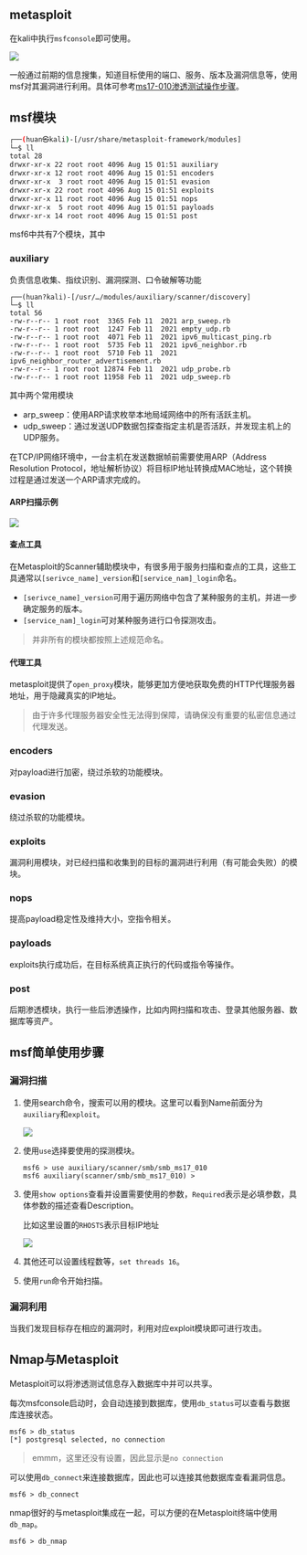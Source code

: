 ## metasploit

在kali中执行`msfconsole`即可使用。

![](https://borinboy.oss-cn-shanghai.aliyuncs.com/huan20210815145555.png)

一般通过前期的信息搜集，知道目标使用的端口、服务、版本及漏洞信息等，使用msf对其漏洞进行利用。具体可参考[ms17-010渗透测试操作步骤](https://www.cnblogs.com/liuhuan086/p/13068752.html)。



## msf模块

```bash
┌──(huan㉿kali)-[/usr/share/metasploit-framework/modules]
└─$ ll
total 28
drwxr-xr-x 22 root root 4096 Aug 15 01:51 auxiliary
drwxr-xr-x 12 root root 4096 Aug 15 01:51 encoders
drwxr-xr-x  3 root root 4096 Aug 15 01:51 evasion
drwxr-xr-x 22 root root 4096 Aug 15 01:51 exploits
drwxr-xr-x 11 root root 4096 Aug 15 01:51 nops
drwxr-xr-x  5 root root 4096 Aug 15 01:51 payloads
drwxr-xr-x 14 root root 4096 Aug 15 01:51 post
```

msf6中共有7个模块，其中

### auxiliary

负责信息收集、指纹识别、漏洞探测、口令破解等功能

```
┌──(huan?kali)-[/usr/…/modules/auxiliary/scanner/discovery]
└─$ ll
total 56
-rw-r--r-- 1 root root  3365 Feb 11  2021 arp_sweep.rb
-rw-r--r-- 1 root root  1247 Feb 11  2021 empty_udp.rb
-rw-r--r-- 1 root root  4071 Feb 11  2021 ipv6_multicast_ping.rb
-rw-r--r-- 1 root root  5735 Feb 11  2021 ipv6_neighbor.rb
-rw-r--r-- 1 root root  5710 Feb 11  2021 ipv6_neighbor_router_advertisement.rb
-rw-r--r-- 1 root root 12874 Feb 11  2021 udp_probe.rb
-rw-r--r-- 1 root root 11958 Feb 11  2021 udp_sweep.rb
```

其中两个常用模块

* arp_sweep：使用ARP请求枚举本地局域网络中的所有活跃主机。
* udp_sweep：通过发送UDP数据包探查指定主机是否活跃，并发现主机上的UDP服务。

在TCP/IP网络环境中，一台主机在发送数据帧前需要使用ARP（Address Resolution Protocol，地址解析协议）将目标IP地址转换成MAC地址，这个转换过程是通过发送一个ARP请求完成的。

#### ARP扫描示例

![](https://borinboy.oss-cn-shanghai.aliyuncs.com/xntz/20210816161513.png)

#### 查点工具

在Metasploit的Scanner辅助模块中，有很多用于服务扫描和查点的工具，这些工具通常以`[serivce_name]_version`和`[service_nam]_login`命名。

* `[serivce_name]_version`可用于遍历网络中包含了某种服务的主机，并进一步确定服务的版本。
* `[service_nam]_login`可对某种服务进行口令探测攻击。

> 并非所有的模块都按照上述规范命名。

#### 代理工具

metasploit提供了`open_proxy`模块，能够更加方便地获取免费的HTTP代理服务器地址，用于隐藏真实的IP地址。

> 由于许多代理服务器安全性无法得到保障，请确保没有重要的私密信息通过代理发送。



### encoders

对payload进行加密，绕过杀软的功能模块。

### evasion

绕过杀软的功能模块。

### exploits

漏洞利用模块，对已经扫描和收集到的目标的漏洞进行利用（有可能会失败）的模块。

### nops

提高payload稳定性及维持大小，空指令相关。

### payloads

exploits执行成功后，在目标系统真正执行的代码或指令等操作。

### post

后期渗透模块，执行一些后渗透操作，比如内网扫描和攻击、登录其他服务器、数据库等资产。



## msf简单使用步骤

### 漏洞扫描

1. 使用search命令，搜索可以用的模块。这里可以看到Name前面分为`auxiliary`和`exploit`。

   ![](https://borinboy.oss-cn-shanghai.aliyuncs.com/huan20210815150226.png)

2. 使用`use`选择要使用的探测模块。

   ```
   msf6 > use auxiliary/scanner/smb/smb_ms17_010
   msf6 auxiliary(scanner/smb/smb_ms17_010) >
   ```

3. 使用`show options`查看并设置需要使用的参数，`Required`表示是必填参数，具体参数的描述查看Description。

   比如这里设置的`RHOSTS`表示目标IP地址

   ![](https://borinboy.oss-cn-shanghai.aliyuncs.com/huan20210815150622.png)

4. 其他还可以设置线程数等，`set threads 16`。

5. 使用`run`命令开始扫描。



### 漏洞利用

当我们发现目标存在相应的漏洞时，利用对应exploit模块即可进行攻击。



## Nmap与Metasploit

Metasploit可以将渗透测试信息存入数据库中并可以共享。

每次msfconsole启动时，会自动连接到数据库，使用`db_status`可以查看与数据库连接状态。

```
msf6 > db_status
[*] postgresql selected, no connection
```

> emmm，这里还没有设置，因此显示是`no connection`

可以使用`db_connect`来连接数据库，因此也可以连接其他数据库查看漏洞信息。

```
msf6 > db_connect
```

nmap很好的与metasploit集成在一起，可以方便的在Metasploit终端中使用`db_map`。

```
msf6 > db_nmap
```

